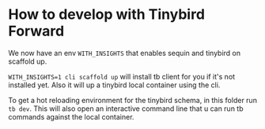 # How to develop with Tinybird Forward

We now have an env `WITH_INSIGHTS` that enables sequin and tinybird on scaffold up.

`WITH_INSIGHTS=1 cli scaffold up` will install tb client for you if it's not installed yet. Also it will up a tinybird local container using the cli.

To get a hot reloading environment for the tinybird schema, in this folder run `tb dev`. This will also open an interactive command line that u can run tb commands against the local container.